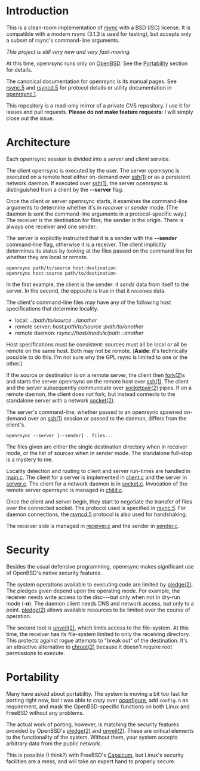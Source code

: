 # Introduction

This is a clean-room implementation of [rsync](https://rsync.samba.org/)
with a BSD (ISC) license.  It is compatible with a modern rsync (3.1.3
is used for testing), but accepts only a subset of rsync's command-line
arguments.

*This project is still very new and very fast-moving.*

At this time, openrsync runs only on [OpenBSD](https://www.openbsd.org).
See the [Portability](#Portability) section for details.

The canonical documentation for openrsync is its manual pages.
See
[rsync.5](https://github.com/kristapsdz/openrsync/blob/master/rsync.5)
and
[rsyncd.5](https://github.com/kristapsdz/openrsync/blob/master/rsyncd.5)
for protocol details or utility documentation in
[openrsync.1](https://github.com/kristapsdz/openrsync/blob/master/openrsync.1).

This repository is a read-only mirror of a private CVS repository.  I
use it for issues and pull requests.  **Please do not make feature
requests**: I will simply close out the issue.

# Architecture

Each openrsync session is divided into a *server* and *client* service.

The client openrsync is executed by the user.
The server openrsync is executed on a remote host either on-demand over
[ssh(1)](https://man.openbsd.org/ssh.1) or as a persistent network
daemon.
If executed over [ssh(1)](https://man.openbsd.org/ssh.1), the server
openrsync is distinguished from a client by the **--server** flag.

Once the client or server openrsync starts, it examines the command-line
arguments to determine whether it's in *receiver* or *sender* mode.
(The daemon is sent the command-line arguments in a protocol-specific
way.)
The receiver is the destination for files; the sender is the origin.
There is always one receiver and one sender.

The server is explicitly instructed that it is a sender with the
**--sender** command-line flag, otherwise it is a receiver.
The client implicitly determines its status by looking at the files
passed on the command line for whether they are local or remote.

```
openrsync path/to/source host:destination
openrsync host:source path/to/destination
```

In the first example, the client is the sender: it *sends* data from
itself to the server.
In the second, the opposite is true in that it *receives* data.

The client's command-line files may have any of the following host
specifications that determine locality.

- local: *../path/to/source ../another*
- remote server: *host:path/to/source :path/to/another*
- remote daemon: *rsync://host/module/path ::another*

Host specifications must be consistent: sources must all be local or all
be remote on the same host.  Both may not be remote.  (**Aside**: it's
technically possible to do this.  I'm not sure why the GPL rsync is
limited to one or the other.)

If the source or destination is on a remote server, the client then
[fork(2)](https://man.openbsd.org/fork.2)s and starts the server
openrsync on the remote host over
[ssh(1)](https://man.openbsd.org/ssh.1).
The client and the server subsequently communicate over
[socketpair(2)](https://man.openbsd.org/socketpair.2) pipes.
If on a remote daemon, the client does *not* fork, but instead connects
to the standalone server with a network
[socket(2)](https://man.openbsd.org/socket.2).

The server's command-line, whether passed to an openrsync spawned on-demand
over an [ssh(1)](https://man.openbsd.org/ssh.1) session or passed to the daemon, 
differs from the client's.

```
openrsync --server [--sender] . files...
```

The files given are either the single destination directory when in receiver
mode, or the list of sources when in sender mode.
The standalone full-stop is a mystery to me.

Locality detection and routing to client and server run-times are
handled in
[main.c](https://github.com/kristapsdz/openrsync/blob/master/main.c).
The client for a server is implemented in
[client.c](https://github.com/kristapsdz/openrsync/blob/master/client.c)
and the server in
[server.c](https://github.com/kristapsdz/openrsync/blob/master/server.c).
The client for a network daemon is in
[socket.c](https://github.com/kristapsdz/openrsync/blob/master/socket.c).
Invocation of the remote server openrsync is managed in
[child.c](https://github.com/kristapsdz/openrsync/blob/master/child.c).

Once the client and server begin, they start to negotiate the transfer
of files over the connected socket.
The protocol used is specified in
[rsync.5](https://github.com/kristapsdz/openrsync/blob/master/rsync.5).
For daemon connections, the
[rsyncd.5](https://github.com/kristapsdz/openrsync/blob/master/rsyncd.5)
protocol is also used for handshaking.

The receiver side is managed in
[receiver.c](https://github.com/kristapsdz/openrsync/blob/master/receiver.c)
and the sender in
[sender.c](https://github.com/kristapsdz/openrsync/blob/master/sender.c).

# Security

Besides the usual defensive programming, openrsync makes significant use
of OpenBSD's native security features.

The system operations available to executing code are limited by
[pledge(2)](https://man.openbsd.org/pledge.2).
The pledges given depend upon the operating mode.
For example, the receiver needs write access to the disc---but only when
not in dry-run mode (**-n**).
The daemon client needs DNS and network access, but only to a point.
[pledge(2)](https://man.openbsd.org/pledge.2) allows available resources
to be limited over the course of operation.

The second tool is [unveil(2)](https://man.openbsd.org/unveil.2), which
limits access to the file-system.
At this time, the receiver has its file-system limited to only the
receiving directory.
This protects against rogue attempts to "break out" of the destination.
It's an attractive alternative to
[chroot(2)](https://man.openbsd.org/chroot.2) because it doesn't require
root permissions to execute.

# Portability

Many have asked about portability.
The system is moving a bit too fast for porting right now, but I was
able to copy over
[oconfigure](https://github.com/kristapsdz/oconfigure), add `config.h`
as requirement, and mask the OpenBSD-specific functions on both Linux
and FreeBSD without any problems.

The actual work of porting, however, is matching the security features
provided by OpenBSD's [pledge(2)](https://man.openbsd.org/pledge.2) and
[unveil(2)](https://man.openbsd.org/unveil.2).
These are critical elements to the functionality of the system.
Without them, your system accepts arbitrary data from the public
network.

This is possible (I think?) with FreeBSD's
[Capsicum](https://man.freebsd.org/capsicum(4)), but Linux's security
facilities are a mess, and will take an expert hand to properly secure.
